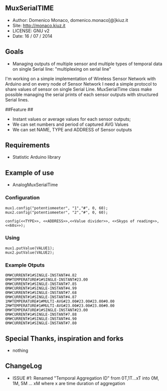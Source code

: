 ## MuxSerialTIME ##
* Author: Domenico Monaco, domenico.monaco[@]kiuz.it
* Site: http://monaco.kiuz.it
* LICENSE: GNU v2 
* Date: 16 / 07 / 2014

## Goals ##
* Managing outputs of multiple sensor and multiple types of temporal data on single Serial line: "multiplexing on serial line"

I'm working on a simple implementation of Wireless Sensor Network with Arduino and on every node of Sensor Network I need a simple protocol to share values of sensor on single Serial Line. MuxSerialTime class make possible managing the serial prints of each sensor outputs with structured Serial lines.

##Feature ##

* Instant values or average values for each sensor outputs;
* We can set numbers and period of captured AVG Values
* We can set NAME, TYPE and ADDRESS of Sensor outputs

## Requirements ##

* Statistic Arduino library

## Example of use ##

* AnalogMuxSerialTime 

### Configuration ###

	mux1.config("potentiomeeter", "1","#", 0, 60);
	mux2.config("potentiomeeter", "2","#", 0, 60);

	config(<<TYPE>>, <<ADDRESS>>,<<Value divider>>, <<Skyps of reading>>, <<60s>>);

### Using ###

	mux1.putValue(VALUE1);
	mux2.putValue(VALUE2);

### Example Otputs ###

	0M#CURRENT#1#SINGLE-INSTANT#4.82
	0M#TEMPERATURE#1#SINGLE-INSTANT#23.00
	0M#CURRENT#1#SINGLE-INSTANT#7.85
	0M#CURRENT#1#SINGLE-INSTANT#4.99
	0M#CURRENT#1#SINGLE-INSTANT#7.68
	0M#CURRENT#1#SINGLE-INSTANT#4.87
	1M#TEMPERATURE#1#MULTI-AVG#23.00#23.00#23.00#0.00
	2M#TEMPERATURE#1#MULTI-AVG#23.00#23.00#23.00#0.00
	0M#TEMPERATURE#1#SINGLE-INSTANT#23.00
	0M#CURRENT#1#SINGLE-INSTANT#7.88
	0M#CURRENT#1#SINGLE-INSTANT#4.90
	0M#CURRENT#1#SINGLE-INSTANT#7.80

## Special Thanks, inspiration and forks ##
* nothing

## ChangeLog ## 

* ISSUE #1: Renamed "Temporal Aggregation ID" from 0T,1T...xT into 0M, 1M, 5M ... xM where x are time duration of aggregation